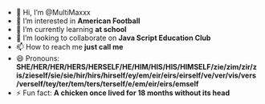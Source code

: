 - 👋 Hi, I’m @MultiMaxxx
- 👀 I’m interested in **American Football**
- 🌱 I’m currently learning **at school**
- 💞️ I’m looking to collaborate on **Java Script Education Club**
- 📫 How to reach me **just call me**
- 😄 Pronouns: **SHE/HER/HER/HERS/HERSELF/HE/HIM/HIS/HIS/HIMSELF/zie/zim/zir/zis/zieself/sie/sie/hir/hirs/hirself/ey/em/eir/eirs/eirself/ve/ver/vis/vers/verself/tey/ter/tem/ters/terself/e/em/eir/eirs/emself**
- ⚡ Fun fact: **A chicken once lived for 18 months without its head**

<!---
MultiMaxxx/MultiMaxxx is a ✨ special ✨ repository because its `README.md` (this file) appears on your GitHub profile.
You can click the Preview link to take a look at your changes.
--->
